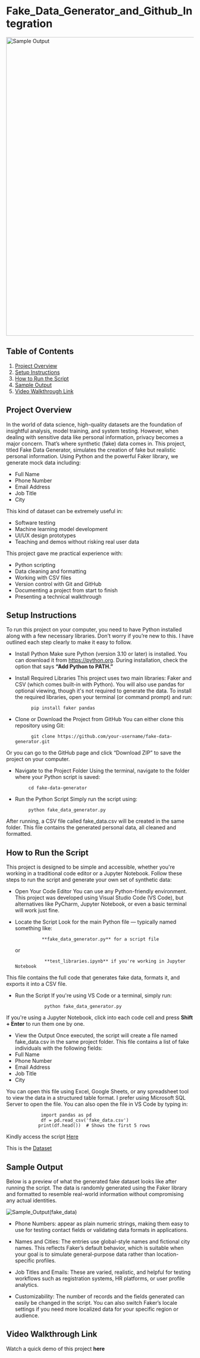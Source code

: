 # Fake_Data_Generator_and_Github_Integration

<img src="https://github.com/user-attachments/assets/815162a2-3601-4ca4-a78e-059a1d3a76bd" alt="Sample Output" width="800"/>

## Table of Contents
1. [Project Overview](project-overview)
2. [Setup Instructions](setup-instructions)
3. [How to Run the Script](how-to-run-the-script)
4. [Sample Output](sample-output)
5. [Video Walkthrough Link](video-walkthrough-link)


## Project Overview
In the world of data science, high-quality datasets are the foundation of insightful analysis, model training, and system testing. However, when dealing with sensitive data like personal information, privacy becomes a major concern. That’s where synthetic (fake) data comes in.
This project, titled Fake Data Generator, simulates the creation of fake but realistic personal information. Using Python and the powerful Faker library, we generate mock data including:
- Full Name
- Phone Number 
- Email Address
- Job Title
- City

This kind of dataset can be extremely useful in:
- Software testing
- Machine learning model development
- UI/UX design prototypes
- Teaching and demos without risking real user data

This project gave me practical experience with:
- Python scripting
- Data cleaning and formatting
- Working with CSV files
- Version control with Git and GitHub
- Documenting a project from start to finish
- Presenting a technical walkthrough


## Setup Instructions
To run this project on your computer, you need to have Python installed along with a few necessary libraries. Don’t worry if you’re new to this. I have outlined each step clearly to make it easy to follow.
- Install Python
Make sure Python (version 3.10 or later) is installed. You can download it from https://python.org. During installation, check the option that says **“Add Python to PATH.”**
- Install Required Libraries
This project uses two main libraries: Faker and CSV (which comes built-in with Python). You will also use pandas for optional viewing, though it's not required to generate the data.
To install the required libraries, open your terminal (or command prompt) and run:

            pip install faker pandas

- Clone or Download the Project from GitHub
You can either clone this repository using Git:

            git clone https://github.com/your-username/fake-data-generator.git

Or you can go to the GitHub page and click “Download ZIP” to save the project on your computer.
-  Navigate to the Project Folder
Using the terminal, navigate to the folder where your Python script is saved:

            cd fake-data-generator

- Run the Python Script
Simply run the script using:

           python fake_data_generator.py

After running, a CSV file called fake_data.csv will be created in the same folder. This file contains the generated personal data, all cleaned and formatted.


## How to Run the Script
This project is designed to be simple and accessible, whether you're working in a traditional code editor or a Jupyter Notebook. Follow these steps to run the script and generate your own set of synthetic data:

- Open Your Code Editor
You can use any Python-friendly environment. This project was developed using Visual Studio Code (VS Code), but alternatives like PyCharm, Jupyter Notebook, or even a basic terminal will work just fine.

- Locate the Script
Look for the main Python file — typically named something like:

                **fake_data_generator.py** for a script file

   or              
               
                 **test_libraries.ipynb** if you're working in Jupyter Notebook

This file contains the full code that generates fake data, formats it, and exports it into a CSV file.

-  Run the Script
If you're using VS Code or a terminal, simply run:

                  python fake_data_generator.py
If you're using a Jupyter Notebook, click into each code cell and press **Shift + Enter** to run them one by one.

- View the Output
Once executed, the script will create a file named fake_data.csv in the same project folder. This file contains a list of fake individuals with the following fields:
 - Full Name
 - Phone Number
 - Email Address
 - Job Title
 - City

You can open this file using Excel, Google Sheets, or any spreadsheet tool to view the data in a structured table format. I prefer using Microsoft SQL Server to open the file.
You can also open the file in VS Code by typing in:
                 
                 import pandas as pd
                 df = pd.read_csv('fake_data.csv')
                print(df.head())  # Shows the first 5 rows


Kindly access the script <a href="https://github.com/mauree155/Fake_Data_Generator_and_Github_Integration/blob/main/Test_Libraries.ipynb">Here</a> 

This is the <a href="https://github.com/mauree155/Fake_Data_Generator_and_Github_Integration/blob/main/fake_data.csv">Dataset</a>


## Sample Output
Below is a preview of what the generated fake dataset looks like after running the script. The data is randomly generated using the Faker library and formatted to resemble real-world information without compromising any actual identities.

![Sample_Output(fake_data)](https://github.com/user-attachments/assets/b7b7250b-5039-496f-b112-0c354a18449f)

- Phone Numbers: appear as plain numeric strings, making them easy to use for testing contact fields or validating data formats in applications.

- Names and Cities: The entries use global-style names and fictional city names. This reflects Faker’s default behavior, which is suitable when your goal is to simulate general-purpose data rather than location-specific profiles.

- Job Titles and Emails: These are varied, realistic, and helpful for testing workflows such as registration systems, HR platforms, or user profile analytics.

- Customizability: The number of records and the fields generated can easily be changed in the script. You can also switch Faker’s locale settings if you need more localized data for your specific region or audience.


## Video Walkthrough Link
Watch a quick demo of this project **here**


